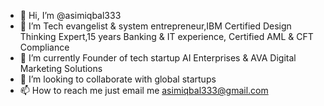 - 👋 Hi, I’m @asimiqbal333
- 👀 I’m Tech evangelist & system entrepreneur,IBM Certified Design Thinking Expert,15 years Banking & IT experience, Certified AML & CFT Compliance    
- 🌱 I’m currently Founder of tech startup AI Enterprises & AVA Digital Marketing Solutions  
- 💞️ I’m looking to collaborate with global startups
- 📫 How to reach me just email me asimiqbal333@gmail.com

<!---
asimiqbal333/asimiqbal333 is a ✨ special ✨ repository because its `README.md` (this file) appears on your GitHub profile.
You can click the Preview link to take a look at your changes.
--->
